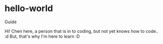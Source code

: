 # hello-world
Guide


Hi! Chen here, a person that is in to coding, but not yet knows how to code.. :d
But, that's why I'm here to learn :D
